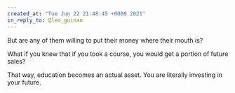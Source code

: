 ```yaml
---
created_at: "Tue Jun 22 21:48:45 +0000 2021"
in_reply_to: @leo_guinan
---
```


But are any of them willing to put their money where their mouth is?

What if you knew that if you took a course, you would get a portion of future sales? 

That way, education becomes an actual asset. You are literally investing in your future.
